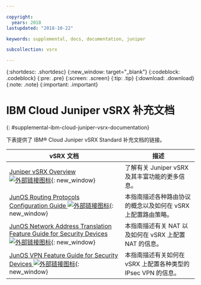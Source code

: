 ```yaml
---

copyright:
  years: 2018
lastupdated: "2018-10-22"

keywords: supplemental, docs, documentation, juniper

subcollection: vsrx

---
```


{:shortdesc: .shortdesc}
{:new_window: target="_blank"}
{:codeblock: .codeblock}
{:pre: .pre}
{:screen: .screen}
{:tip: .tip}
{:download: .download}
{:note: .note}
{:important: .important}

# IBM Cloud Juniper vSRX 补充文档
{: #supplemental-ibm-cloud-juniper-vsrx-documentation}

下表提供了 IBM® Cloud Juniper vSRX Standard 补充文档的链接。

vSRX 文档|描述
------------- | -------------  
[Juniper vSRX Overview ![外部链接图标](../../icons/launch-glyph.svg "外部链接图标")](https://www.juniper.net/us/en/products-services/security/srx-series/vsrx/){: new_window}|了解有关 Juniper vSRX 及其丰富功能的更多信息。
[JunOS Routing Protocols Configuration Guide ![外部链接图标](../../icons/launch-glyph.svg "外部链接图标")](https://www.juniper.net/documentation/en_US/junos11.4/information-products/topic-collections/config-guide-routing/config-guide-routing.pdf){: new_window}|本指南描述各种路由协议的概念以及如何在 vSRX 上配置路由策略。
[JunOS Network Address Translation Feature Guide for Security Devices ![外部链接图标](../../icons/launch-glyph.svg "外部链接图标")](https://www.juniper.net/documentation/en_US/junos/information-products/pathway-pages/security/security-nat.pdf){: new_window}|本指南描述有关 NAT 以及如何在 vSRX 上配置 NAT 的信息。
[JunOS VPN Feature Guide for Security Devices ![外部链接图标](../../icons/launch-glyph.svg "外部链接图标")](https://www.juniper.net/documentation/en_US/junos/information-products/pathway-pages/security/security-vpn-ipsec.pdf){: new_window}|本指南描述有关如何在 vSRX 上配置各种类型的 IPsec VPN 的信息。
